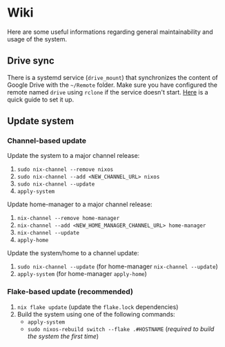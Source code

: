 # Wiki

Here are some useful informations regarding general maintainability and usage
of the system.

## Drive sync

There is a systemd service (`drive_mount`) that synchronizes the content of
Google Drive with the `~/Remote` folder. Make sure you have configured the
remote named `drive` using `rclone` if the service doesn't start.
[Here](https://rclone.org/drive/) is a quick guide to set it up.

## Update system

### Channel-based update
Update the system to a major channel release:

1. `sudo nix-channel --remove nixos`
2. `sudo nix-channel --add <NEW_CHANNEL_URL> nixos`
3. `sudo nix-channel --update`
4. `apply-system`

Update home-manager to a major channel release:

1. `nix-channel --remove home-manager`
2. `nix-channel --add <NEW_HOME_MANAGER_CHANNEL_URL> home-manager`
3. `nix-channel --update`
4. `apply-home`

Update the system/home to a channel update:

1. `sudo nix-channel --update` (for home-manager `nix-channel --update`)
2. `apply-system` (for home-manager `apply-home`)

### Flake-based update (recommended)

1. `nix flake update` (update the `flake.lock` dependencies)
2. Build the system using one of the following commands:
    * `apply-system`
    * `sudo nixos-rebuild switch --flake .#HOSTNAME` (*required to build the
      system the first time*)
